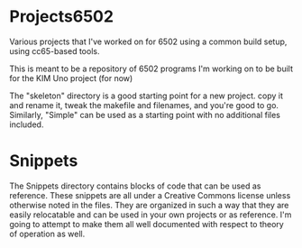 # Projects6502

Various projects that I've worked on for 6502 using a common build
setup, using cc65-based tools.

This is meant to be a repository of 6502 programs I'm working on
to be built for the KIM Uno project (for now)

The "skeleton" directory is a good starting point for a new project.
copy it and rename it, tweak the makefile and filenames, and you're
good to go.  Similarly, "Simple" can be used as a starting point
with no additional files included.

# Snippets

The Snippets directory contains blocks of code that can be used as
reference.  These snippets are all under a Creative Commons license
unless otherwise noted in the files.  They are organized in such a
way that they are easily relocatable and can be used in your own
projects or as reference. I'm going to attempt to make them all
well documented with respect to theory of operation as well.

